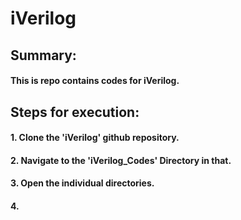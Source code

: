 # iVerilog
###
###
###

## Summary:
#### This is repo contains codes for iVerilog.
###

 
## Steps for execution:

  #### 1. Clone the 'iVerilog' github repository.
  #### 2. Navigate to the 'iVerilog_Codes' Directory in that.
  #### 3. Open the individual directories.
  #### 4. 
  ###
  ###### 
  ###
  ###
  
  #
